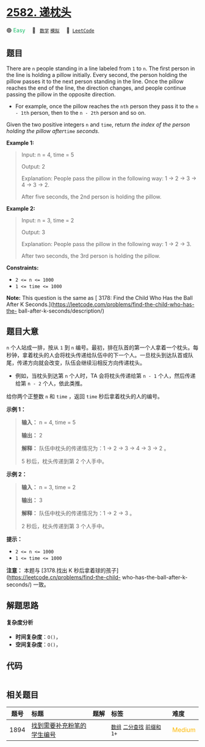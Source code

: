 # [2582. 递枕头](https://leetcode.com/problems/pass-the-pillow)

🟢 <font color=#15bd66>Easy</font>&emsp; 🔖&ensp; [`数学`](/leetcode/outline/tag/math.md) [`模拟`](/leetcode/outline/tag/simulation.md)&emsp; 🔗&ensp;[`LeetCode`](https://leetcode.com/problems/pass-the-pillow)


## 题目

There are `n` people standing in a line labeled from `1` to `n`. The first
person in the line is holding a pillow initially. Every second, the person
holding the pillow passes it to the next person standing in the line. Once the
pillow reaches the end of the line, the direction changes, and people continue
passing the pillow in the opposite direction.

  * For example, once the pillow reaches the `nth` person they pass it to the `n - 1th` person, then to the `n - 2th` person and so on.

Given the two positive integers `n` and `time`, return _the index of the
person holding the pillow after_`time` _seconds_.



**Example 1:**

> Input: n = 4, time = 5
> 
> Output: 2
> 
> Explanation: People pass the pillow in the following way: 1 -> 2 -> 3 -> 4 -> 3 -> 2.
> 
> After five seconds, the 2nd person is holding the pillow.

**Example 2:**

> Input: n = 3, time = 2
> 
> Output: 3
> 
> Explanation: People pass the pillow in the following way: 1 -> 2 -> 3.
> 
> After two seconds, the 3rd person is holding the pillow.

**Constraints:**

  * `2 <= n <= 1000`
  * `1 <= time <= 1000`



**Note:** This question is the same as [ 3178: Find the Child Who Has the Ball
After K Seconds.](https://leetcode.com/problems/find-the-child-who-has-the-
ball-after-k-seconds/description/)


## 题目大意

`n` 个人站成一排，按从 `1` 到 `n`
编号。最初，排在队首的第一个人拿着一个枕头。每秒钟，拿着枕头的人会将枕头传递给队伍中的下一个人。一旦枕头到达队首或队尾，传递方向就会改变，队伍会继续沿相反方向传递枕头。

  * 例如，当枕头到达第 `n` 个人时，TA 会将枕头传递给第 `n - 1` 个人，然后传递给第 `n - 2` 个人，依此类推。

给你两个正整数 `n` 和 `time` ，返回 `time` 秒后拿着枕头的人的编号。



**示例 1：**

> 
> 
> 
> 
> 
> **输入：** n = 4, time = 5
> 
> **输出：** 2
> 
> **解释：** 队伍中枕头的传递情况为：1 -> 2 -> 3 -> 4 -> 3 -> 2 。
> 
> 5 秒后，枕头传递到第 2 个人手中。
> 
> 

**示例 2：**

> 
> 
> 
> 
> 
> **输入：** n = 3, time = 2
> 
> **输出：** 3
> 
> **解释：** 队伍中枕头的传递情况为：1 -> 2 -> 3 。
> 
> 2 秒后，枕头传递到第 3 个人手中。
> 
> 



**提示：**

  * `2 <= n <= 1000`
  * `1 <= time <= 1000`



**注意：** 本题与 [3178.找出 K 秒后拿着球的孩子](https://leetcode.cn/problems/find-the-child-
who-has-the-ball-after-k-seconds/) 一致。


## 解题思路

#### 复杂度分析

- **时间复杂度**：`O()`，
- **空间复杂度**：`O()`，

## 代码

```javascript

```

## 相关题目

| 题号 | 标题 | 题解 | 标签 | 难度 |
| :------: | :------ | :------: | :------ | :------ |
| 1894 | [找到需要补充粉笔的学生编号](https://leetcode.com/problems/find-the-student-that-will-replace-the-chalk) |  |  [`数组`](/leetcode/outline/tag/array.md) [`二分查找`](/leetcode/outline/tag/binary-search.md) [`前缀和`](/leetcode/outline/tag/prefix-sum.md) `1+` | <font color=#ffb800>Medium</font> |

<style>
.blue {
    background-color: #096dd9;
    padding: 0.25rem 0.5rem;
    margin: 0;
    font-size: 0.85em;
    border-radius: 3px;
    color: white;
    font-weight: 500;
}
table th:first-of-type { width: 10%; }
table th:nth-of-type(2) { width: 35%; }
table th:nth-of-type(3) { width: 10%; }
table th:nth-of-type(4) { width: 35%; }
table th:nth-of-type(5) { width: 10%; }
</style>
